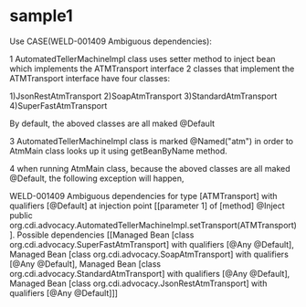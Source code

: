 sample1
===============

Use CASE(WELD-001409 Ambiguous dependencies):

1 AutomatedTellerMachineImpl class uses setter method to inject bean which implements the ATMTransport interface
2 classes that implement the ATMTransport interface have four classes:

1)JsonRestAtmTransport
2)SoapAtmTransport
3)StandardAtmTransport
4)SuperFastAtmTransport

By default, the aboved classes are all maked @Default

3 AutomatedTellerMachineImpl class is marked @Named("atm") in order to AtmMain class looks up it using getBeanByName method.

4 when running AtmMain class, because the aboved classes are all maked @Default, the following exception will happen,

WELD-001409 Ambiguous dependencies for type [ATMTransport] with qualifiers [@Default] at injection point [[parameter 1] of [method] @Inject public org.cdi.advocacy.AutomatedTellerMachineImpl.setTransport(ATMTransport)]. Possible dependencies [[Managed Bean [class org.cdi.advocacy.SuperFastAtmTransport] with qualifiers [@Any @Default], Managed Bean [class org.cdi.advocacy.SoapAtmTransport] with qualifiers [@Any @Default], Managed Bean [class org.cdi.advocacy.StandardAtmTransport] with qualifiers [@Any @Default], Managed Bean [class org.cdi.advocacy.JsonRestAtmTransport] with qualifiers [@Any @Default]]]
